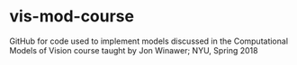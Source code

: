 # vis-mod-course
GitHub for code used to implement models discussed in the Computational Models of Vision course taught by Jon Winawer; NYU, Spring 2018
